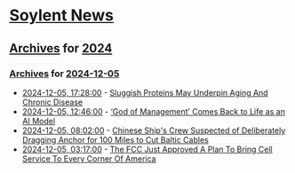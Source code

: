 # [Soylent News](../../../README.md)

## [Archives](../../index.md) for [2024](../index.md)

### [Archives](../../index.md) for [2024-12-05](index.md)

* [2024-12-05, 17:28:00](https://soylentnews.org/article.pl?sid=24/12/04/0413259&from=rss) - [Sluggish Proteins May Underpin Aging And Chronic Disease](https://soylentnews.org/article.pl?sid=24/12/04/0413259&from=rss)
* [2024-12-05, 12:46:00](https://soylentnews.org/article.pl?sid=24/12/04/0359231&from=rss) - [‘God of Management’ Comes Back to Life as an AI Model](https://soylentnews.org/article.pl?sid=24/12/04/0359231&from=rss)
* [2024-12-05, 08:02:00](https://soylentnews.org/article.pl?sid=24/12/04/0334213&from=rss) - [Chinese Ship's Crew Suspected of Deliberately Dragging Anchor for 100 Miles to Cut Baltic Cables](https://soylentnews.org/article.pl?sid=24/12/04/0334213&from=rss)
* [2024-12-05, 03:17:00](https://soylentnews.org/article.pl?sid=24/12/04/0318248&from=rss) - [The FCC Just Approved A Plan To Bring Cell Service To Every Corner Of America](https://soylentnews.org/article.pl?sid=24/12/04/0318248&from=rss)
